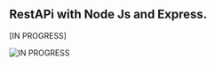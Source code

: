 ## RestAPi with Node Js and Express.
[IN PROGRESS]

![IN PROGRESS](https://raw.githubusercontent.com/aheze/ProgressGif/main/Assets/GitHub/Examples/4EFA4E62-E533-4244-A469-27B771878CCF.gif)
